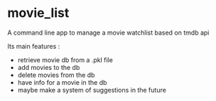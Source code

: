 # movie_list
A command line app to manage a movie watchlist based on tmdb api

Its main features :
- retrieve movie db from a .pkl file
- add movies to the db
- delete movies from the db
- have info for a movie in the db
- maybe make a system of suggestions in the future
